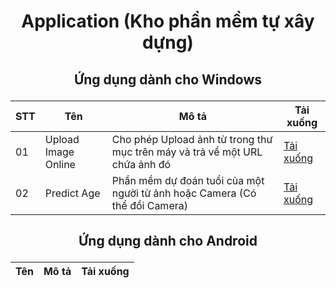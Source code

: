 # <p align="center">Application (Kho phần mềm tự xây dựng)</p>

## <p align="center">Ứng dụng dành cho Windows</p>

<div align="center">

| STT  | Tên  | Mô tả | Tải xuống |
| ---- | ---- | ---- | -------- |
| 01 | Upload Image Online | Cho phép Upload ảnh từ trong thư mục trên máy và trả vể một URL chứa ảnh đó | <a href="https://objects.githubusercontent.com/github-production-release-asset-2e65be/686577497/37e854da-c794-42ef-aae8-d2a7d254c1bc?X-Amz-Algorithm=AWS4-HMAC-SHA256&X-Amz-Credential=AKIAIWNJYAX4CSVEH53A%2F20230903%2Fus-east-1%2Fs3%2Faws4_request&X-Amz-Date=20230903T092032Z&X-Amz-Expires=300&X-Amz-Signature=d0c5dd3f52b6043e3c9c3ba075bc5764fd11df88aa309b7f4dae20174ab6b70c&X-Amz-SignedHeaders=host&actor_id=113893466&key_id=0&repo_id=686577497&response-content-disposition=attachment%3B%20filename%3Dmysetup.exe&response-content-type=application%2Foctet-stream">Tải xuống</a> |
| 02 | Predict Age | Phần mềm dự đoán tuổi của một người từ ảnh hoặc Camera (Có thể đổi Camera) | <a href="https://objects.githubusercontent.com/github-production-release-asset-2e65be/686577497/8a848955-0f3d-4236-9985-b48edc4eb0ff?X-Amz-Algorithm=AWS4-HMAC-SHA256&X-Amz-Credential=AKIAIWNJYAX4CSVEH53A%2F20230903%2Fus-east-1%2Fs3%2Faws4_request&X-Amz-Date=20230903T092141Z&X-Amz-Expires=300&X-Amz-Signature=0441fb69c901ba912706944b1f100ea6fcbf434543dadecc446ab652ea8300a4&X-Amz-SignedHeaders=host&actor_id=113893466&key_id=0&repo_id=686577497&response-content-disposition=attachment%3B%20filename%3Dsetup.exe&response-content-type=application%2Foctet-stream">Tải xuống</a> |
</div>

## <p align="center">Ứng dụng dành cho Android</p>

<div align="center">

| Tên  | Mô tả | Tải xuống |
| ---- | ---- | -------- |

</div>
